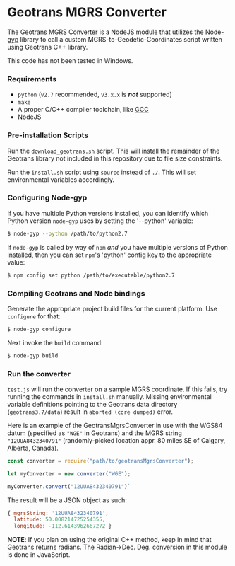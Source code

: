 Geotrans MGRS Converter
=======================

The Geotrans MGRS Converter is a NodeJS module that utilizes the [Node-gyp](https://github.com/nodejs/node-gyp) library to call a custom MGRS-to-Geodetic-Coordinates script written using Geotrans C++ library.

This code has not been tested in Windows.

### Requirements
   * `python` (`v2.7` recommended, `v3.x.x` is __*not*__ supported)
   * `make`
   * A proper C/C++ compiler toolchain, like [GCC](https://gcc.gnu.org)
   * NodeJS
   
### Pre-installation Scripts

Run the `download_geotrans.sh` script. This will install the remainder of the Geotrans library not included in this repository due to file size constraints.

Run the `install.sh` script using `source` instead of `./`. This will set environmental variables accordingly.

### Configuring Node-gyp

If you have multiple Python versions installed, you can identify which Python
version `node-gyp` uses by setting the '--python' variable:

``` bash
$ node-gyp --python /path/to/python2.7
```

If `node-gyp` is called by way of `npm` *and* you have multiple versions of
Python installed, then you can set `npm`'s 'python' config key to the appropriate
value:

``` bash
$ npm config set python /path/to/executable/python2.7
```

### Compiling Geotrans and Node bindings

Generate the appropriate project build files for the current
platform. Use `configure` for that:

``` bash
$ node-gyp configure
```
Next invoke the `build` command:

``` bash
$ node-gyp build
```
### Run the converter

`test.js` will run the converter on a sample MGRS coordinate. If this fails, try running the commands in `install.sh` manually. Missing environmental variable definitions pointing to the Geotrans data directory (`geotrans3.7/data`) result in `aborted (core dumped)` error.  

Here is an example of the GeotransMgrsConverter in use with the WGS84 datum (specified as `"WGE"` in Geotrans) and the MGRS string `"12UUA8432340791"` (randomly-picked location appr. 80 miles SE of Calgary, Alberta, Canada).

```javascript
const converter = require("path/to/geotransMgrsConverter");

let myConverter = new converter("WGE");

myConverter.convert("12UUA8432340791")`

```

The result will be a JSON object as such:
```javascript
{ mgrsString: '12UUA8432340791',
  latitude: 50.008214725254355,
  longitude: -112.6143962667272 }
```
  
**NOTE**: If you plan on using the original C++ method, keep in mind that Geotrans returns radians. The Radian->Dec. Deg. conversion in this module is done in JavaScript.
